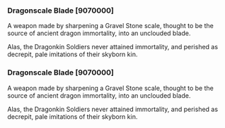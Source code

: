 ### Dragonscale Blade [9070000]

A weapon made by sharpening a Gravel Stone scale, thought to be the source of ancient dragon immortality, into an unclouded blade.

Alas, the Dragonkin Soldiers never attained immortality, and perished as decrepit, pale imitations of their skyborn kin.### Dragonscale Blade [9070000]

A weapon made by sharpening a Gravel Stone scale, thought to be the source of ancient dragon immortality, into an unclouded blade.

Alas, the Dragonkin Soldiers never attained immortality, and perished as decrepit, pale imitations of their skyborn kin.